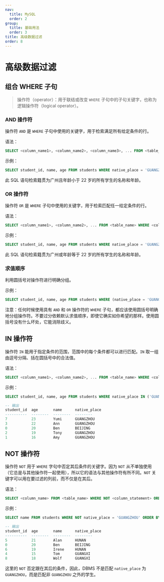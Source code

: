 ```yaml
---
nav:
  title: MySQL
  order: 2
group:
  title: 基础用法
  order: 3
title: 高级数据过滤
order: 8
---
```


# 高级数据过滤

## 组合 WHERE 子句

> 操作符（operator）：用于联结或改变 `WHERE` 子句中的子句关键字，也称为逻辑操作符（logical operator）。

### AND 操作符

操作符 `AND` 是 `WHERE` 子句中使用的关键字，用于检索满足所有给定条件的行。

语法：

```sql
SELECT <column_name1>, <column_name2>, <column_name3>, ... FROM <table_name> WHERE <column_statement1> AND <column_statement2>;
```

示例：

```sql
SELECT student_id, name, age FROM students WHERE native_place = 'GUANGZHOU' AND age <= 22;
```

此 SQL 语句检索籍贯为广州且年龄小于 22 岁的所有学生的名称和年龄。

### OR 操作符

操作符 `OR` 是 `WHERE` 子句中使用的关键字，用于检索匹配任一给定条件的行。

语法：

```sql
SELECT <column_name1>, <column_name2>, ... FROM <table_name> WHERE <column_statement1> OR <column_statement2>;
```

示例：

```sql
SELECT student_id, name, age FROM students WHERE native_place = 'GUANGZHOU' OR age = 22;
```

此 SQL 语句检索籍贯为广州或年龄等于 22 岁的所有学生的名称和年龄。

### 求值顺序

利用圆括号对操作符进行明确分组。

示例：

```sql
SELECT student_id, name, age FROM students WHERE (native_place = 'GUANGZHOU' OR native_place = 'BEIJING') AND age <= 20;
```

注意：任何时候使用具有 `AND` 和 `OR` 操作符的 `WHERE` 子句，都应该使用圆括号明确地分组操作符。不要过分依赖默认求值顺序，即使它确实如你希望的那样。使用圆括号没有什么坏处，它能消除歧义。

## IN 操作符

操作符 `IN` 能用于指定条件的范围，范围中的每个条件都可以进行匹配。`IN` 取一组由逗号分隔、括在圆括号中的合法值。

语法：

```sql
SELECT <column_name1>, <column_name2>, ... FROM <table_name> WHERE <column_name> IN (<column_value1>, <column_value2>, ...) ORDER BY <column_name>;
```

示例：

```sql
SELECT student_id, name, age FROM students WHERE native_place IN ('GUANGZHOU', 'BEIJING') ORDER BY age;

-- 输出
student_id  age       name      native_place
----------  --------  --------  --------
7           23        Yumi      GUANGZHOU
3           22        Ann       GUANGZHOU
0           20        Ben       BEIJING
2           19        Tony      GUANGZHOU
1           16        Amy       GUANGZHOU
```

## NOT 操作符

操作符 `NOT` 用于 `WHERE` 字句中否定其后条件的关键字。因为 `NOT` 从不单独使用（它总是与其他操作符一起使用），所以它的语法与其他操作符有所不同。`NOT` 关键字可以用在要过滤的列前，而不仅是在其后。

语法：

```sql
SELECT <column_name> FROM <table_name> WHERE NOT <column_statement> ORDER BY <column_name>;
```

示例：

```sql
SELECT name FROM students WHERE NOT native_place = 'GUANGZHOU' ORDER BY name;

-- 输出
student_id  age       name      native_place
----------  --------  --------  --------
5           21        Alan      HUNAN
0           20        Ben       BEIJING
6           19        Irene     HUNAN
4           15        Tom       GUANGXI
8           18        Wolf      GUANGXI
```

这里的 `NOT` 否定跟在其后的条件，因此，DBMS 不是匹配 `native_place` 为 `GUANGZHOU`，而是匹配非 `GUANGZHOU` 之外的学生。
